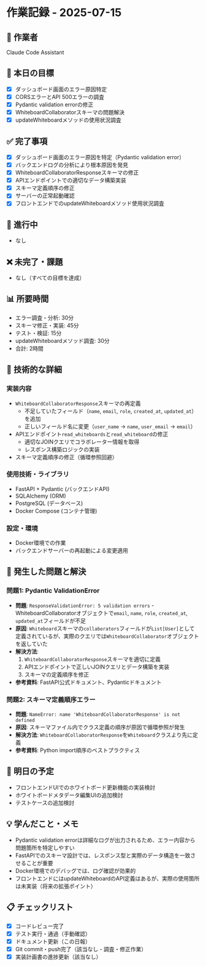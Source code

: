# 作業記録 - 2025-07-15

## 👤 作業者
Claude Code Assistant

## 🎯 本日の目標
- [x] ダッシュボード画面のエラー原因特定
- [x] CORSエラーとAPI 500エラーの調査
- [x] Pydantic validation errorの修正
- [x] WhiteboardCollaboratorスキーマの問題解決
- [x] updateWhiteboardメソッドの使用状況調査

## ✅ 完了事項
- [x] ダッシュボード画面のエラー原因を特定（Pydantic validation error）
- [x] バックエンドログの分析により根本原因を発見
- [x] WhiteboardCollaboratorResponseスキーマの修正
- [x] APIエンドポイントでの適切なデータ構築実装
- [x] スキーマ定義順序の修正
- [x] サーバーの正常起動確認
- [x] フロントエンドでのupdateWhiteboardメソッド使用状況調査

## 🚧 進行中
- なし

## ❌ 未完了・課題
- なし（すべての目標を達成）

## 📊 所要時間
- エラー調査・分析: 30分
- スキーマ修正・実装: 45分
- テスト・検証: 15分
- updateWhiteboardメソッド調査: 30分
- 合計: 2時間

## 🔧 技術的な詳細

### 実装内容
- `WhiteboardCollaboratorResponse`スキーマの再定義
  - 不足していたフィールド（`name`, `email`, `role`, `created_at`, `updated_at`）を追加
  - 正しいフィールド名に変更（`user_name` → `name`, `user_email` → `email`）
- APIエンドポイント`read_whiteboards`と`read_whiteboard`の修正
  - 適切なJOINクエリでコラボレーター情報を取得
  - レスポンス構築ロジックの実装
- スキーマ定義順序の修正（循環参照回避）

### 使用技術・ライブラリ
- FastAPI + Pydantic (バックエンドAPI)
- SQLAlchemy (ORM)
- PostgreSQL (データベース)
- Docker Compose (コンテナ管理)

### 設定・環境
- Docker環境での作業
- バックエンドサーバーの再起動による変更適用

## 🐛 発生した問題と解決

### 問題1: Pydantic ValidationError
- **問題**: `ResponseValidationError: 5 validation errors` - WhiteboardCollaboratorオブジェクトで`email`, `name`, `role`, `created_at`, `updated_at`フィールドが不足
- **原因**: `Whiteboard`スキーマの`collaborators`フィールドが`List[User]`として定義されているが、実際のクエリでは`WhiteboardCollaborator`オブジェクトを返していた
- **解決方法**: 
  1. `WhiteboardCollaboratorResponse`スキーマを適切に定義
  2. APIエンドポイントで正しいJOINクエリとデータ構築を実装
  3. スキーマの定義順序を修正
- **参考資料**: FastAPI公式ドキュメント、Pydanticドキュメント

### 問題2: スキーマ定義順序エラー
- **問題**: `NameError: name 'WhiteboardCollaboratorResponse' is not defined`
- **原因**: スキーマファイル内でクラス定義の順序が原因で循環参照が発生
- **解決方法**: `WhiteboardCollaboratorResponse`を`Whiteboard`クラスより先に定義
- **参考資料**: Python import順序のベストプラクティス

## 🔄 明日の予定
- フロントエンドUIでのホワイトボード更新機能の実装検討
- ホワイトボードメタデータ編集UIの追加検討
- テストケースの追加検討

## 💡 学んだこと・メモ
- Pydantic validation errorは詳細なログが出力されるため、エラー内容から問題箇所を特定しやすい
- FastAPIでのスキーマ設計では、レスポンス型と実際のデータ構造を一致させることが重要
- Docker環境でのデバッグでは、ログ確認が効果的
- フロントエンドにはupdateWhiteboardのAPI定義はあるが、実際の使用箇所は未実装（将来の拡張ポイント）

## 📋 チェックリスト
- [x] コードレビュー完了
- [x] テスト実行・通過（手動確認）
- [x] ドキュメント更新（この日報）
- [x] Git commit・push完了（該当なし - 調査・修正作業）
- [x] 実装計画書の進捗更新（該当なし）